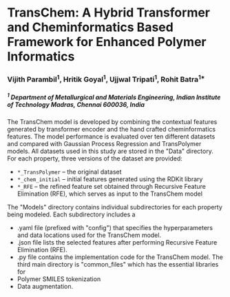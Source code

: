 # TransChem: A Hybrid Transformer and Cheminformatics Based Framework for Enhanced Polymer Informatics



### Vijith Parambil<sup>1</sup>, Hritik Goyal<sup>1</sup>, Ujjwal Tripati<sup>1</sup>, Rohit Batra<sup>1*</sup>
##### <sup>1</sup> Department of Metallurgical and Materials Engineering, Indian Institute of Technology Madras, Chennai 600036, India



The TransChem model is developed by combining the contextual features generated by transformer encoder and the hand crafted cheminformatics features. The model performance is evaluated over ten different datasets and compared with Gaussian Process Regression and TransPolymer models.
All datasets used in this study are stored in the "Data" directory. For each property, three versions of the dataset are provided:

- `*_TransPolymer` – the original dataset  
- `*_chem_initial` – initial features generated using the RDKit library  
- `*_RFE` – the refined feature set obtained through Recursive Feature Elimination (RFE), which serves as input to the TransChem model

The "Models" directory contains individual subdirectories for each property being modeled.
Each subdirectory includes a 
- .yaml file (prefixed with "config") that specifies the hyperparameters and data locations used for the TransChem model.
- .json file lists the selected features after performing Recursive Feature Elimination (RFE).
- .py file contains the implementation code for the TransChem model.
The third main directory is "common_files" which has the essential libraries for
- Polymer SMILES tokenization
- Data augmentation.



